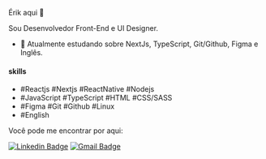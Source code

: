  Érik aqui 👋

  Sou Desenvolvedor Front-End e UI Designer.

  - 🌱 Atualmente estudando sobre NextJs, TypeScript, Git/Github,  Figma e Inglês.

  #### skills
  - #Reactjs #Nextjs #ReactNative #Nodejs
  - #JavaScript #TypeScript #HTML #CSS/SASS
  - #Figma #Git #Github #Linux
  - #English

  Você pode me encontrar por aqui:

  [![Linkedin Badge](https://img.shields.io/badge/-Linkedin-blue?style=flat-square&logo=Linkedin&logoColor=white&link=https://www.linkedin.com/in/erik-albuquerque/)](https://www.linkedin.com/in/erik-albuquerque/)
  [![Gmail Badge](https://img.shields.io/badge/-Gmail-c14438?style=flat-square&logo=Gmail&logoColor=white&link=mailto:erik.albuquerque.dev@gmail.com)](mailto:erik.albuquerque.dev@gmail.com)
  <!--[![Blogger Badge](https://img.shields.io/badge/Portfolio-212121?style=flat-square&logo=blogger&logoColor=white&link=https://erik-dev-portfolio.vercel.app/)](https://erik-dev-portfolio.vercel.app/) -->
